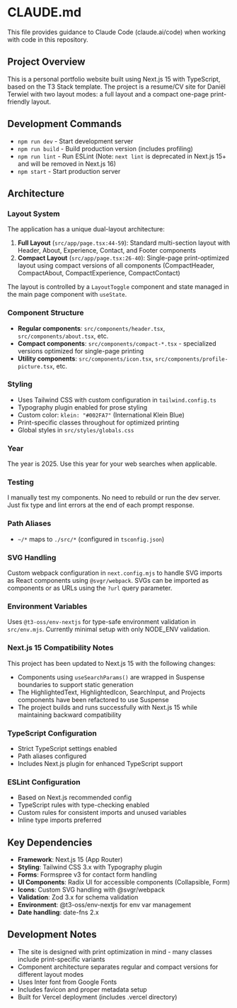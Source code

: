 # CLAUDE.md

This file provides guidance to Claude Code (claude.ai/code) when working with code in this repository.

## Project Overview

This is a personal portfolio website built using Next.js 15 with TypeScript, based on the T3 Stack template. The project is a resume/CV site for Daniël Terwiel with two layout modes: a full layout and a compact one-page print-friendly layout.

## Development Commands

- `npm run dev` - Start development server
- `npm run build` - Build production version (includes profiling)
- `npm run lint` - Run ESLint (Note: `next lint` is deprecated in Next.js 15+ and will be removed in Next.js 16)
- `npm start` - Start production server

## Architecture

### Layout System

The application has a unique dual-layout architecture:

1. **Full Layout** (`src/app/page.tsx:44-59`): Standard multi-section layout with Header, About, Experience, Contact, and Footer components
2. **Compact Layout** (`src/app/page.tsx:26-40`): Single-page print-optimized layout using compact versions of all components (CompactHeader, CompactAbout, CompactExperience, CompactContact)

The layout is controlled by a `LayoutToggle` component and state managed in the main page component with `useState`.

### Component Structure

- **Regular components**: `src/components/header.tsx`, `src/components/about.tsx`, etc.
- **Compact components**: `src/components/compact-*.tsx` - specialized versions optimized for single-page printing
- **Utility components**: `src/components/icon.tsx`, `src/components/profile-picture.tsx`, etc.

### Styling

- Uses Tailwind CSS with custom configuration in `tailwind.config.ts`
- Typography plugin enabled for prose styling
- Custom color: `klein: "#002FA7"` (International Klein Blue)
- Print-specific classes throughout for optimized printing
- Global styles in `src/styles/globals.css`

### Year

The year is 2025. Use this year for your web searches when applicable.

### Testing

I manually test my components. No need to rebuild or run the dev server. Just fix type and lint errors at the end of each prompt response.

### Path Aliases

- `~/*` maps to `./src/*` (configured in `tsconfig.json`)

### SVG Handling

Custom webpack configuration in `next.config.mjs` to handle SVG imports as React components using `@svgr/webpack`. SVGs can be imported as components or as URLs using the `?url` query parameter.

### Environment Variables

Uses `@t3-oss/env-nextjs` for type-safe environment validation in `src/env.mjs`. Currently minimal setup with only NODE_ENV validation.

### Next.js 15 Compatibility Notes

This project has been updated to Next.js 15 with the following changes:

- Components using `useSearchParams()` are wrapped in Suspense boundaries to support static generation
- The HighlightedText, HighlightedIcon, SearchInput, and Projects components have been refactored to use Suspense
- The project builds and runs successfully with Next.js 15 while maintaining backward compatibility

### TypeScript Configuration

- Strict TypeScript settings enabled
- Path aliases configured
- Includes Next.js plugin for enhanced TypeScript support

### ESLint Configuration

- Based on Next.js recommended config
- TypeScript rules with type-checking enabled
- Custom rules for consistent imports and unused variables
- Inline type imports preferred

## Key Dependencies

- **Framework**: Next.js 15 (App Router)
- **Styling**: Tailwind CSS 3.x with Typography plugin
- **Forms**: Formspree v3 for contact form handling
- **UI Components**: Radix UI for accessible components (Collapsible, Form)
- **Icons**: Custom SVG handling with @svgr/webpack
- **Validation**: Zod 3.x for schema validation
- **Environment**: @t3-oss/env-nextjs for env var management
- **Date handling**: date-fns 2.x

## Development Notes

- The site is designed with print optimization in mind - many classes include print-specific variants
- Component architecture separates regular and compact versions for different layout modes
- Uses Inter font from Google Fonts
- Includes favicon and proper metadata setup
- Built for Vercel deployment (includes .vercel directory)
